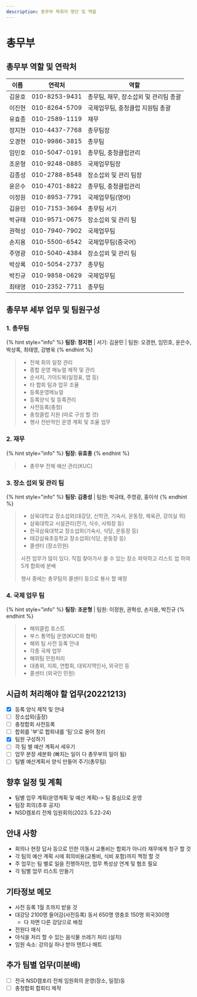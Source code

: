```yaml
---
description: 총무부 목회자 명단 및 역할
---
```


# 총무부

## 총무부 역할 및 연락처

| 이름  | 연락처           | 역할                     |
| --- | ------------- | ---------------------- |
| 김윤호 | 010-8253-9431 | 총무팀, 재무, 장소섭외 및 관리팀 총괄 |
| 이진현 | 010-8264-5709 | 국제업무팀, 충청클럽 지원팀 총괄     |
| 유효종 | 010-2589-1119 | 재무                     |
| 정지현 | 010-4437-7768 | 총무팀장                   |
| 오경현 | 010-9986-3815 | 총무팀                    |
| 임민호 | 010-5047-0191 | 총무팀, 충청클럽관리            |
| 조운형 | 010-9248-0885 | 국제업무팀장                 |
| 김종성 | 010-2788-8548 | 장소섭외 및 관리 팀장           |
| 윤은수 | 010-4701-8822 | 총무팀, 충청클럽관리            |
| 이정원 | 010-8953-7791 | 국제업무팀(영어)              |
| 김윤민 | 010-7153-3694 | 총무팀 서기                 |
| 박규태 | 010-9571-0675 | 장소섭외 및 관리 팀            |
| 권혁성 | 010-7940-7902 | 국제업무팀                  |
| 손지용 | 010-5500-6542 | 국제업무팀(중국어)             |
| 주영광 | 010-5040-4384 | 장소섭외 및 관리 팀            |
| 박상록 | 010-5054-2737 | 총무팀                    |
| 박진규 | 010-9858-0629 | 국제업무팀                  |
| 최태영 | 010-2352-7711 | 총무팀                    |

## 총무부 세부 업무 및 팀원구성

### 1. 총무팀

{% hint style="info" %}
**팀장: 정지현** | 서기: 김윤민 | 팀원: 오경현, 임민호, 윤은수, 박상록, 최태영, 강병욱
{% endhint %}

> * 전체 회의 일정 관리
> * 종합 운영 매뉴얼 제작 및 관리
> * 순서지, 가이드북(일정표, 맵 등)
> * 타 합회 팀과 업무 조율
> * 등록운영메뉴얼
> * 등록양식 및 등록관리
> * 사전등록(충청)
> * 충청클럽 지원 (따로 구성 할 것)
> * 행사 전반적인 운영 계획 및 조율 업무

### 2. 재무

{% hint style="info" %}
**팀장: 유효종**
{% endhint %}

> * 총무부 전체 예산 관리(KUC)

### 3. 장소 섭외 및 관리 팀

{% hint style="info" %}
**팀장: 김종성** | 팀원: 박규태, 주영광, 홍이삭
{% endhint %}

> * 삼육대학교 장소섭외(대강당, 신학관, 기숙사, 운동장, 체육관, 강의실 외)
> * 삼육대학교 시설관리(전기, 식수, 샤워장 등)
> * 한국삼육대학교 장소섭외(기숙사, 식당, 운동장 등)
> * 태강삼육초등학교 장소섭외(식당, 운동장 등)
> * 콜센터 (장소민원)
>
> 사전 업무가 많이 있다. 직접 찾아가서 쓸 수 있는 장소 파악하고 리스트 업 하여 5개 합회에 분배
>
> 행사 중에는 총무팀의 콜센터 등으로 봉사 할 예정

### 4. 국제 업무 팀

{% hint style="info" %}
**팀장: 조운형** | 팀원: 이정원, 권혁성, 손지용, 박진규
{% endhint %}

> * 해외클럽 호스트
> * 부스 통역팀 운영(KUC와 협력)
> * 해외 팀 사전 등록 안내
> * 각종 국제 업무
> * 해외팀 민원처리
> * 대총회, 지회, 연합회, 대외지역인사, 외국인 등
> * 콜센터 (외국인 민원)

## 시급히 처리해야 할 업무(20221213)

* [x] 등록 양식 제작 및 안내
* [ ] 장소섭외(출장)
* [ ] 충청합회 사전등록
* [ ] 합회를 '부'로 합회내를 '팀'으로 용어 정리
* [x] 팀원 구성하기
* [ ] 각 팀 별 예산 계획서 세우기
* [ ] 업무 분장 세분화 (빠지는  일이 다 총무부의 일이 됨)
* [ ] 팀별 예산계획서 양식 만들어 주기(총무팀)

## 향후 일정 및 계획

* 팀별 업무 계획(운영계획 및 예산 계획)-> 팀 중심으로 운영
* 팀장 회의(추후 공지)
* NSD캠포리 전체 임원회의(2023. 5.22-24)

## 안내 사항

* 회의나 현장 답사 등으로 인한 이동시 교통비는 합회가 아니라 재무에게 청구 할 것
* 각 팀의 예산 계획 시에 회의비용(교통비, 식비 포함)까지 책정 할 것
* 주 업무는 팀 별로 일을 진행하지만, 업무 특성상 연계 및 협조 필요
* 각 팀별 업무 리스트 만들기

## 기타정보 메모

* 사전 등록 1월 초까지 받을 것
* 대강당 2100명 들어감(사전등록) 동서 650명 영충호 150명 외국300명
  * 다 차면 다른 강당으로 배정
* 전원다 매식
* 야식을 처리 할 수 있는 음식물 쓰레기 처리 (설치)
* 임원 숙소: 강의실 하나 받아 텐트나 매트

## 추가 팀별 업무(미분배)

* [ ] 전국 NSD캠포리 전체 임원회의 운영(장소, 일정)등
* [ ] 충청합회 합회티 제작

